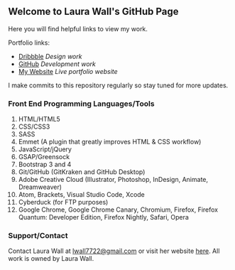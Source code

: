 ## Welcome to Laura Wall's GitHub Page

Here you will find helpful links to view my work.

Portfolio links:
- [Dribbble](https://dribbble.com/lwall) _Design work_
- [GitHub](https://github.com/lauramwall) _Development work_
- [My Website](https://www.lwalldevelopment.com/) _Live portfolio website_

I make commits to this repository regularly so stay tuned for more updates.

### Front End Programming Languages/Tools

1. HTML/HTML5
2. CSS/CSS3
3. SASS
4. Emmet (A plugin that greatly improves HTML & CSS workflow)
5. JavaScript/jQuery
6. GSAP/Greensock
7. Bootstrap 3 and 4
8. Git/GitHub (GitKraken and GitHub Desktop)
9. Adobe Creative Cloud (Illustrator, Photoshop, InDesign, Animate, Dreamweaver)
10. Atom, Brackets, Visual Studio Code, Xcode
11. Cyberduck (for FTP purposes)
12. Google Chrome, Google Chrome Canary, Chromium, Firefox, Firefox Quantum: Developer Edition, Firefox Nightly, Safari, Opera

### Support/Contact

Contact Laura Wall at lwall7722@gmail.com or visit her website [here](https://www.lwalldevelopment.com/). All work is owned by Laura Wall.
